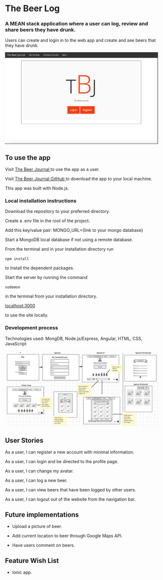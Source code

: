 # The Beer Log

### A MEAN stack application where a user can log, review and share beers they have drunk.

Users can create and login in to the web app and create and see beers that they have drunk.

![Sample of application](./sample.png)

## To use the app

Visit [The Beer Journal ](https://beer-journal.herokuapp.com/ ) to use the app as a user.

Visit [The Beer Journal GitHub ](https://github.com/GarrettEstrin/beer_web) to download the app to your local machine.

This app was built with Node.js.

### Local installation instructions

Download the repository to your preferred directory.

 Create a .env file in the root of the project.

 Add this key/value pair: MONGO_URL={link to your mongo database}

 Start a MongoDB local database if not using a remote database.

 From the terminal and in your installation directory run

 `npm install`

 to install the dependent packages.

 Start the server by running the command

 `nodemon`

 in the terminal from your installation directory.

 [localhost:3000 ](localhost:3000)

 to use the site locally.

### Development process

Technologies used: MongDB, Node.js/Express, Angular, HTML, CSS, JavaScript

![Mockup of layout](./wireframe.png)

## User Stories

As a user, I can register a new account with minimal information.

As a user, I can login and be directed to the profile page.

As a user, I can change my avatar.

As a user, I can log a new beer.

As a user, I can view beers that have been logged by other users.

As a user, I can logout out of the website from the navigation bar.

## Future implementations

* Upload a picture of beer.

* Add current location to beer through Google Maps API.

* Have users comment on beers.

## Feature Wish List

* Ionic app.
